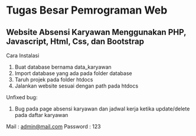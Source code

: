 # Tugas Besar Pemrograman Web
## Website Absensi Karyawan Menggunakan PHP, Javascript, Html, Css, dan Bootstrap

Cara Instalasi
1. Buat database bernama data_karyawan
2. Import database yang ada pada folder database
3. Taruh projek pada folder htdocs
4. Jalankan website sesuai dengan path pada htdocs

Unfixed bug:
1. Bug pada page absensi karyawan dan jadwal kerja ketika update/delete pada daftar karyawan

Mail : admin@mail.com
Password : 123


